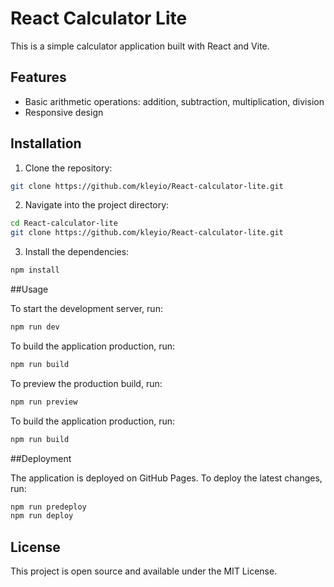 # React Calculator Lite

This is a simple calculator application built with React and Vite.

## Features

- Basic arithmetic operations: addition, subtraction, multiplication, division
- Responsive design

## Installation

1. Clone the repository:

```bash
git clone https://github.com/kleyio/React-calculator-lite.git
```

2. Navigate into the project directory:

```bash
cd React-calculator-lite
git clone https://github.com/kleyio/React-calculator-lite.git

```
3. Install the dependencies:
```bash
npm install
```

##Usage

To start the development server, run:
```bash
npm run dev
```

To build the application production, run:
```bash
npm run build
```
To preview the production build, run:
```bash
npm run preview
```

To build the application production, run:
```bash
npm run build
```

##Deployment

The application is deployed on GitHub Pages. To deploy the latest changes, run:
```bash
npm run predeploy
npm run deploy

```
## License
This project is open source and available under the MIT License.
